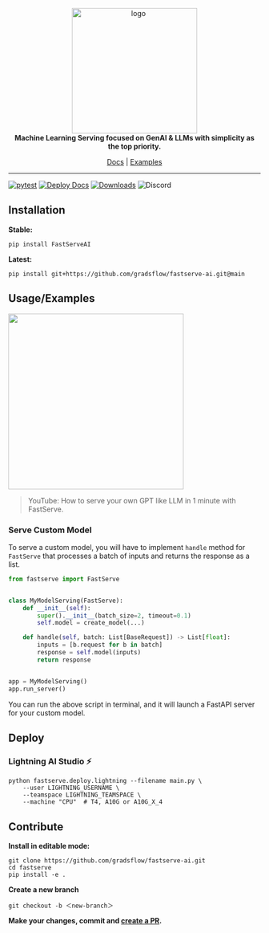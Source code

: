 <p align="center">
  <img width="250" alt="logo" src="https://ik.imagekit.io/gradsflow/logo/v2/Gradsflow-gradient_TPwd2H3s4.png?updatedAt=1710283252606"/>
  <br>
  <strong>Machine Learning Serving focused on GenAI & LLMs with simplicity as the top priority.</strong>
</p>
<p align="center">
  <a href="https://fastserve.gradsflow.com">Docs</a> |
  <a href="https://github.com/gradsflow/fastserve-ai/tree/main/examples">Examples</a>
</p>

---

<!--- BADGES: START --->
[![pytest](https://github.com/gradsflow/fastserve-ai/actions/workflows/main.yml/badge.svg)](https://github.com/gradsflow/fastserve-ai/actions/workflows/main.yml)
[![Deploy Docs](https://github.com/gradsflow/fastserve-ai/actions/workflows/mkdocs_ci.yml/badge.svg)](https://github.com/gradsflow/fastserve-ai/actions/workflows/mkdocs_ci.yml)
[![Downloads](https://static.pepy.tech/badge/fastserveai/month)](https://pepy.tech/project/fastserveai)
![Discord](https://img.shields.io/discord/1217220795047346297)

<!--- BADGES: END --->


## Installation

**Stable:**
```shell
pip install FastServeAI
```

**Latest:**
```shell
pip install git+https://github.com/gradsflow/fastserve-ai.git@main
```


## Usage/Examples

<a href="https://www.youtube.com/watch?v=GfcmyfPB9qY">
    <img src="https://img.youtube.com/vi/GfcmyfPB9qY/0.jpg" width=350px>
</a>

> YouTube: How to serve your own GPT like LLM in 1 minute with FastServe.



### Serve Custom Model

To serve a custom model, you will have to implement `handle` method for `FastServe` that processes a batch of inputs and
returns the response as a list.

```python
from fastserve import FastServe


class MyModelServing(FastServe):
    def __init__(self):
        super().__init__(batch_size=2, timeout=0.1)
        self.model = create_model(...)

    def handle(self, batch: List[BaseRequest]) -> List[float]:
        inputs = [b.request for b in batch]
        response = self.model(inputs)
        return response


app = MyModelServing()
app.run_server()
```

You can run the above script in terminal, and it will launch a FastAPI server for your custom model.

## Deploy

### Lightning AI Studio ⚡️

```shell
python fastserve.deploy.lightning --filename main.py \
    --user LIGHTNING_USERNAME \
    --teamspace LIGHTNING_TEAMSPACE \
    --machine "CPU"  # T4, A10G or A10G_X_4
```


## Contribute

**Install in editable mode:**

```shell
git clone https://github.com/gradsflow/fastserve-ai.git
cd fastserve
pip install -e .
```

**Create a new branch**

```shell
git checkout -b ＜new-branch＞
```

**Make your changes, commit and [create a PR](https://github.com/gradsflow/fastserve-ai/compare).**


<!-- ## FAQ

#### Question 1

Answer 1

#### Question 2

Answer 2 -->
